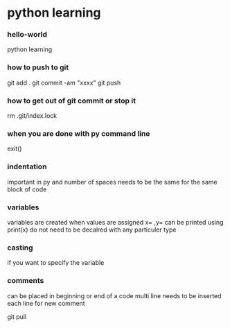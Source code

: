 # python learning 
### hello-world
python learning 
### how to push to git 
git add .
git commit -am "xxxx"
git push 

### how to get out of git commit or stop it 
rm .git/index.lock

### when you are done with py command line
exit()
### indentation 
important in py and number of spaces needs to be the same for the same block of code 
### variables 
variables are created when values are assigned 
x= ,y= 
can be printed using print(x)
do not need to be decalred with any particuler type 
### casting 
if you want to specify the variable 
### comments 
can be placed in beginning or end of a code 
multi line needs to be inserted each line for new comment 

git pull 